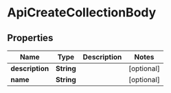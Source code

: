 # ApiCreateCollectionBody

## Properties
Name | Type | Description | Notes
------------ | ------------- | ------------- | -------------
**description** | **String** |  |  [optional]
**name** | **String** |  |  [optional]
